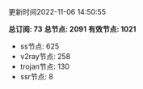 更新时间2022-11-06 14:50:55

**总订阅: 73**
**总节点: 2091**
**有效节点: 1021**
- ss节点: 625
- v2ray节点: 258
- trojan节点: 130
- ssr节点: 8
